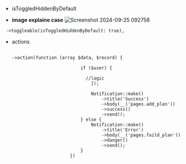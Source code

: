 * isToggledHiddenByDefault

* **image explaine case**
![Screenshot 2024-09-25 092758](https://github.com/user-attachments/assets/9be67497-5288-4842-80e6-e2cda75f319e)

```
 ->toggleable(isToggledHiddenByDefault: true),
```
* actions

  ```

  ->action(function (array $data, $record) {
                          
                            if ($user) {
                                 
                              //logic
                                ]);
                
                                Notification::make()
                                    ->title('Success')
                                    ->body(__('pages.add_plan'))
                                    ->success()
                                    ->send();
                            } else {
                                Notification::make()
                                    ->title('Error')
                                    ->body(__('pages.faild_plan'))
                                    ->danger()
                                    ->send();
                            }
                        })
  ```
